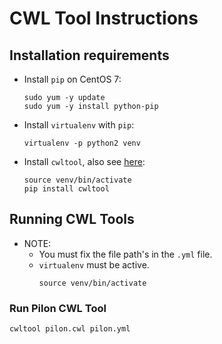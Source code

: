 # CWL Tool Instructions

## Installation requirements

* Install `pip` on CentOS 7:
  ```
  sudo yum -y update
  sudo yum -y install python-pip
  ```
* Install `virtualenv` with `pip`:
  ```
  virtualenv -p python2 venv
  ```
* Install `cwltool`, also see [here](https://github.com/common-workflow-language/cwltool):
  ```
  source venv/bin/activate
  pip install cwltool
  ```

## Running CWL Tools
* NOTE:
  * You must fix the file path's in the `.yml` file.
  * `virtualenv` must be active.
    ```
    source venv/bin/activate
    ```

### Run Pilon CWL Tool

```
cwltool pilon.cwl pilon.yml
```
